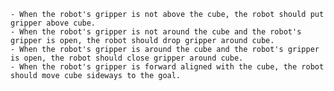 
    - When the robot's gripper is not above the cube, the robot should put gripper above cube.
    - When the robot's gripper is not around the cube and the robot's gripper is open, the robot should drop gripper around cube.
    - When the robot's gripper is around the cube and the robot's gripper is open, the robot should close gripper around cube.
    - When the robot's gripper is forward aligned with the cube, the robot should move cube sideways to the goal.